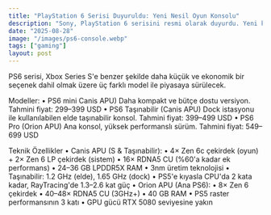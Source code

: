 ```yaml
---
title: "PlayStation 6 Serisi Duyuruldu: Yeni Nesil Oyun Konsolu"
description: "Sony, PlayStation 6 serisini resmi olarak duyurdu. Yeni konsolun özellikleri, çıkış tarihi ve fiyat bilgileri hakkında ilk detaylar."
date: "2025-08-28"
image: "/images/ps6-console.webp"
tags: ["gaming"]
layout: post
---
```


PS6 serisi, Xbox Series S'e benzer şekilde daha küçük ve ekonomik bir seçenek dahil olmak üzere üç farklı model ile piyasaya sürülecek.

Modeller:
• PS6 mini Canis APU)
Daha kompakt ve bütçe dostu versiyon. 
Tahmini fiyat: 299–399 USD
• PS6 Taşınabilir (Canis APU)
Dock istasyonu ile kullanılabilen elde taşınabilir konsol. Tahmini fiyat: 399–499 USD
• PS6 Pro (Orion APU)
Ana konsol, yüksek performanslı sürüm. 
Tahmini fiyat: 549–699 USD

Teknik Özellikler
• Canis APU (S & Taşınabilir):
• 4× Zen 6c çekirdek (oyun) + 2× Zen 6 LP çekirdek (sistem)
• 16× RDNA5 CU (%60'a kadar ek performans)
• 24–36 GB LPDDR5X RAM
• 3nm üretim teknolojisi
• Taşınabilir: 1.2 GHz (elde), 1.65 GHz (dock)
• PS5'e kıyasla CPU'da 2 kata kadar, RayTracing'de 1.3–2.6 kat güç
• Orion APU (Ana PS6):
• 8× Zen 6 çekirdek
• 40–48× RDNA5 CU (3GHz+)
• 40 GB RAM
• PS5 raster performansının 3 katı
• GPU gücü RTX 5080 seviyesine yakın
